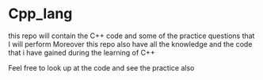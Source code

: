 # Cpp_lang
this repo will contain the C++ code and some of the practice questions that I will perform 
Moreover this repo also have all the knowledge and the code that i have gained during the learning of C++

Feel free to look up at the code and see the practice also 
